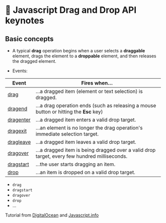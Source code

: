 # 💅 Javascript Drag and Drop API keynotes

## Basic concepts

- A typical **drag** operation begins when a user selects a **draggable** element, drags the element to a **droppable** element, and then releases the dragged element.

- Events:

Event | Fires when…
------------ | -------------
[drag](https://developer.mozilla.org/en-US/docs/Web/API/Document/drag_event) | …a dragged item (element or text selection) is dragged.
[dragend](https://developer.mozilla.org/en-US/docs/Web/API/Document/dragend_event) | …a drag operation ends (such as releasing a mouse button or hitting the **Esc** key)
[dragenter](https://developer.mozilla.org/en-US/docs/Web/API/Document/dragenter_event) | …a dragged item enters a valid drop target.
[dragexit](https://developer.mozilla.org/en-US/docs/Web/API/Document/dragexit_event) | …an element is no longer the drag operation's immediate selection target.
[dragleave](https://developer.mozilla.org/en-US/docs/Web/API/Document/dragleave_event) | …a dragged item leaves a valid drop target.
[dragover](https://developer.mozilla.org/en-US/docs/Web/API/Document/dragover_event) | …a dragged item is being dragged over a valid drop target, every few hundred milliseconds.
[dragstart](https://developer.mozilla.org/en-US/docs/Web/API/Document/dragstart_event) | …the user starts dragging an item.
[drop](https://developer.mozilla.org/en-US/docs/Web/API/Document/drop_event) | …an item is dropped on a valid drop target.


- `drag`
- `dragstart`
- `dragover`
- `drop`
- ...

Tutorial from [DigitalOcean](https://www.digitalocean.com/community/tutorials/js-drag-and-drop-vanilla-js#step-2-%E2%80%94-handling-drag-and-drop-events-with-javascript) and [Javascript.info](https://javascript.info/mouse-drag-and-drop)
